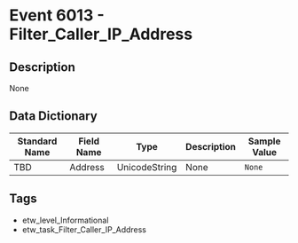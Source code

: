 # Event 6013 - Filter_Caller_IP_Address

## Description
None

## Data Dictionary
|Standard Name|Field Name|Type|Description|Sample Value|
|---|---|---|---|---|
|TBD|Address|UnicodeString|None|`None`|

## Tags
* etw_level_Informational
* etw_task_Filter_Caller_IP_Address